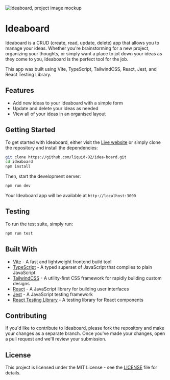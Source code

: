 ![Ideaboard, project image mockup](https://cdn.sanity.io/images/lo6epx6n/production/6fe1538c2d05a3b85a97e5fffc5110e0b05f6254-6000x4500.png)

# Ideaboard

Ideaboard is a CRUD (create, read, update, delete) app that allows you to manage your ideas. Whether you're brainstorming for a new project, organizing your thoughts, or simply want a place to jot down your ideas as they come to you, Ideaboard is the perfect tool for the job.

This app was built using Vite, TypeScript, TailwindCSS, React, Jest, and React Testing Library.

## Features

- Add new ideas to your Ideaboard with a simple form
- Update and delete your ideas as needed
- View all of your ideas in an organised layout

## Getting Started

To get started with Ideaboard, either visit the [Live website](https://ideaboard.vercel.app/) 
or simply clone the repository and install the dependencies:

```bash
git clone https://github.com/liquid-O2/idea-board.git
cd ideaboard
npm install
```

Then, start the development server:
```bash
npm run dev
```

Your Ideaboard app will be available at `http://localhost:3000`

## Testing
To run the test suite, simply run:
```bash
npm run test
```

## Built With
* [Vite](https://vitejs.dev/) - A fast and lightweight frontend build tool
* [TypeScript](https://www.typescriptlang.org/) - A typed superset of JavaScript that compiles to plain JavaScript
* [TailwindCSS](https://tailwindcss.com/) - A utility-first CSS framework for rapidly building custom designs
* [React](https://reactjs.org/) - A JavaScript library for building user interfaces
* [Jest](https://jestjs.io/) - A JavaScript testing framework
* [React Testing Library](https://testing-library.com/) - A testing library for React components

## Contributing
If you'd like to contribute to Ideaboard, please fork the repository and make your changes as a separate branch. Once you've made your changes, open a pull request and we'll review your submission.

## License
This project is licensed under the MIT License - see the [LICENSE]() file for details.
